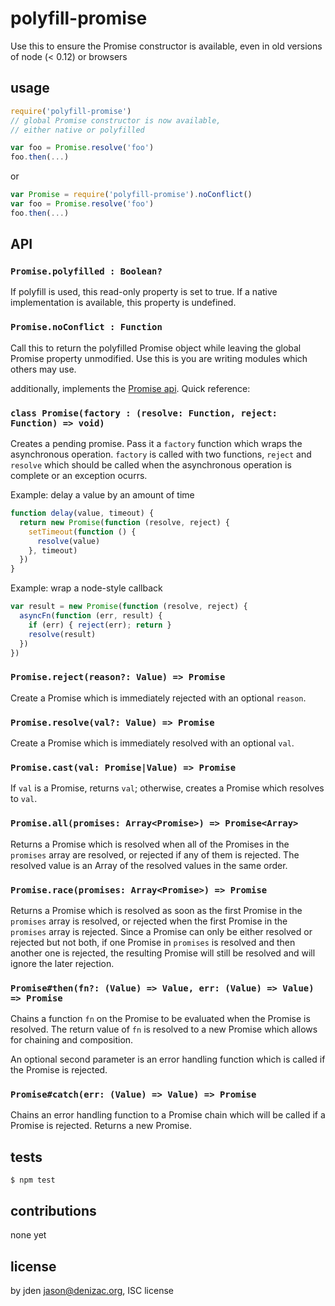 # polyfill-promise

Use this to ensure the Promise constructor is available, even in old versions of node (< 0.12) or browsers

## usage

```js
require('polyfill-promise')
// global Promise constructor is now available,
// either native or polyfilled

var foo = Promise.resolve('foo')
foo.then(...)
```

or

```js
var Promise = require('polyfill-promise').noConflict()
var foo = Promise.resolve('foo')
foo.then(...)
```

## API

### `Promise.polyfilled : Boolean?`
If polyfill is used, this read-only property is set to true. If a native implementation is available, this property is undefined.

### `Promise.noConflict : Function`
Call this to return the polyfilled Promise object while leaving the global Promise property unmodified. Use this is you are writing modules which others may use.


additionally, implements the [Promise api](https://github.com/domenic/promises-unwrapping/blob/master/README.md). Quick reference:

### `class Promise(factory : (resolve: Function, reject: Function) => void)`

Creates a pending promise. Pass it a `factory` function which wraps the asynchronous operation. `factory` is called with two functions, `reject` and `resolve` which should be called when the asynchronous operation is complete or an exception ocurrs.

Example: delay a value by an amount of time
```js
function delay(value, timeout) {
  return new Promise(function (resolve, reject) {
    setTimeout(function () {
      resolve(value)
    }, timeout)
  })
}
```

Example: wrap a node-style callback
```js
var result = new Promise(function (resolve, reject) {
  asyncFn(function (err, result) {
    if (err) { reject(err); return }
    resolve(result)
  })  
})
```

### `Promise.reject(reason?: Value) => Promise`
Create a Promise which is immediately rejected with an optional `reason`.

### `Promise.resolve(val?: Value) => Promise`
Create a Promise which is immediately resolved with an optional `val`.

### `Promise.cast(val: Promise|Value) => Promise`
If `val` is a Promise, returns `val`; otherwise, creates a Promise which resolves to `val`.

### `Promise.all(promises: Array<Promise>) => Promise<Array>`
Returns a Promise which is resolved when all of the Promises in the `promises` array are resolved, or rejected if any of them is rejected. The resolved value is an Array of the resolved values in the same order.

### `Promise.race(promises: Array<Promise>) => Promise`
Returns a Promise which is resolved as soon as the first Promise in the `promises` array is resolved, or rejected when the first Promise in the `promises` array is rejected. Since a Promise can only be either resolved or rejected but not both, if one Promise in `promises` is resolved and then another one is rejected, the resulting Promise will still be resolved and will ignore the later rejection.

### `Promise#then(fn?: (Value) => Value, err: (Value) => Value) => Promise`
Chains a function `fn` on the Promise to be evaluated when the Promise is resolved. The return value of `fn` is resolved to a new Promise which allows for chaining and composition.

An optional second parameter is an error handling function which is called if the Promise is rejected.

### `Promise#catch(err: (Value) => Value) => Promise`
Chains an error handling function to a Promise chain which will be called if a Promise is rejected. Returns a new Promise.


## tests

```console
$ npm test
```

## contributions

none yet

## license
by jden <jason@denizac.org>, ISC license